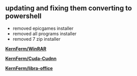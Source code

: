 ## **updating and fixing them converting to powershell**

- removed epicgames installer
- removed all programs installer
- removed 7 zip installer 


**[KernFerm/WinRAR](https://github.com/KernFerm/WinRAR)**

**[KernFerm/Cuda-Cudnn](https://github.com/KernFerm/Cuda-Cudnn)**

**[KernFerm/libra-office](https://github.com/KernFerm/libra-office)**

